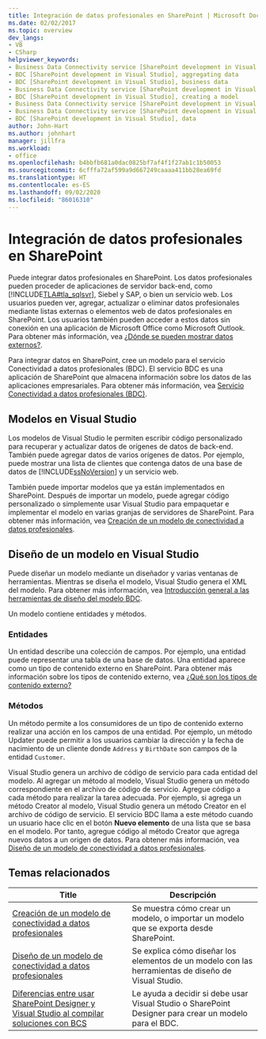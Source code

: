 ```yaml
---
title: Integración de datos profesionales en SharePoint | Microsoft Docs
ms.date: 02/02/2017
ms.topic: overview
dev_langs:
- VB
- CSharp
helpviewer_keywords:
- Business Data Connectivity service [SharePoint development in Visual Studio], business data
- BDC [SharePoint development in Visual Studio], aggregating data
- BDC [SharePoint development in Visual Studio], business data
- Business Data Connectivity service [SharePoint development in Visual Studio], aggregating data
- BDC [SharePoint development in Visual Studio], creating a model
- Business Data Connectivity service [SharePoint development in Visual Studio], creating a model
- Business Data Connectivity service [SharePoint development in Visual Studio], data
- BDC [SharePoint development in Visual Studio], data
author: John-Hart
ms.author: johnhart
manager: jillfra
ms.workload:
- office
ms.openlocfilehash: b4bbfb681a0dac0825bf7af4f1f27ab1c1b50053
ms.sourcegitcommit: 6cfffa72af599a9d667249caaaa411bb28ea69fd
ms.translationtype: HT
ms.contentlocale: es-ES
ms.lasthandoff: 09/02/2020
ms.locfileid: "86016310"
---
```

# <a name="integrate-business-data-into-sharepoint"></a>Integración de datos profesionales en SharePoint
  Puede integrar datos profesionales en SharePoint. Los datos profesionales pueden proceder de aplicaciones de servidor back-end, como [!INCLUDE[TLA#tla_sqlsvr](../sharepoint/includes/tlasharptla-sqlsvr-md.md)], Siebel y SAP, o bien un servicio web. Los usuarios pueden ver, agregar, actualizar o eliminar datos profesionales mediante listas externas o elementos web de datos profesionales en SharePoint.  Los usuarios también pueden acceder a estos datos sin conexión en una aplicación de Microsoft Office como Microsoft Outlook. Para obtener más información, vea [¿Dónde se pueden mostrar datos externos?](/previous-versions/office/developer/sharepoint-2010/ee558737(v=office.14)).

 Para integrar datos en SharePoint, cree un modelo para el servicio Conectividad a datos profesionales (BDC). El servicio BDC es una aplicación de SharePoint que almacena información sobre los datos de las aplicaciones empresariales. Para obtener más información, vea [Servicio Conectividad a datos profesionales (BDC)](/previous-versions/office/developer/sharepoint-2010/ee556407(v=office.14)).

## <a name="models-in-visual-studio"></a>Modelos en Visual Studio
 Los modelos de Visual Studio le permiten escribir código personalizado para recuperar y actualizar datos de orígenes de datos de back-end. También puede agregar datos de varios orígenes de datos. Por ejemplo, puede mostrar una lista de clientes que contenga datos de una base de datos de [!INCLUDE[ssNoVersion](../sharepoint/includes/ssnoversion-md.md)] y un servicio web.

 También puede importar modelos que ya están implementados en SharePoint. Después de importar un modelo, puede agregar código personalizado o simplemente usar Visual Studio para empaquetar e implementar el modelo en varias granjas de servidores de SharePoint. Para obtener más información, vea [Creación de un modelo de conectividad a datos profesionales](../sharepoint/creating-a-business-data-connectivity-model.md).

## <a name="design-a-model-in-visual-studio"></a>Diseño de un modelo en Visual Studio
 Puede diseñar un modelo mediante un diseñador y varias ventanas de herramientas. Mientras se diseña el modelo, Visual Studio genera el XML del modelo. Para obtener más información, vea [Introducción general a las herramientas de diseño del modelo BDC](../sharepoint/bdc-model-design-tools-overview.md).

 Un modelo contiene entidades y métodos.

### <a name="entities"></a>Entidades
 Un entidad describe una colección de campos. Por ejemplo, una entidad puede representar una tabla de una base de datos. Una entidad aparece como un tipo de contenido externo en SharePoint. Para obtener más información sobre los tipos de contenido externo, vea [¿Qué son los tipos de contenido externo?](/previous-versions/office/developer/sharepoint-2010/ee556391(v=office.14))

### <a name="methods"></a>Métodos
 Un método permite a los consumidores de un tipo de contenido externo realizar una acción en los campos de una entidad. Por ejemplo, un método Updater puede permitir a los usuarios cambiar la dirección y la fecha de nacimiento de un cliente donde `Address` y `BirthDate` son campos de la entidad `Customer`.

 Visual Studio genera un archivo de código de servicio para cada entidad del modelo. Al agregar un método al modelo, Visual Studio genera un método correspondiente en el archivo de código de servicio. Agregue código a cada método para realizar la tarea adecuada. Por ejemplo, si agrega un método Creator al modelo, Visual Studio genera un método Creator en el archivo de código de servicio. El servicio BDC llama a este método cuando un usuario hace clic en el botón **Nuevo elemento** de una lista que se basa en el modelo. Por tanto, agregue código al método Creator que agrega nuevos datos a un origen de datos. Para obtener más información, vea [Diseño de un modelo de conectividad a datos profesionales](../sharepoint/designing-a-business-data-connectivity-model.md).

## <a name="related-topics"></a>Temas relacionados

|Title|Descripción|
|-----------|-----------------|
|[Creación de un modelo de conectividad a datos profesionales](../sharepoint/creating-a-business-data-connectivity-model.md)|Se muestra cómo crear un modelo, o importar un modelo que se exporta desde SharePoint.|
|[Diseño de un modelo de conectividad a datos profesionales](../sharepoint/designing-a-business-data-connectivity-model.md)|Se explica cómo diseñar los elementos de un modelo con las herramientas de diseño de Visual Studio.|
|[Diferencias entre usar SharePoint Designer y Visual Studio al compilar soluciones con BCS](/previous-versions/office/developer/sharepoint-2010/ee558875(v=office.14))|Le ayuda a decidir si debe usar Visual Studio o SharePoint Designer para crear un modelo para el BDC.|
